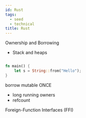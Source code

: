 ```yaml
---
id: Rust
tags:
  - seed
  - technical
title: Rust
---
```


Ownership and Borrowing

- Stack and heaps

```rust

fn main() {
	let s = String::from("Hello");
}
```

borrow mutable ONCE

- long running owners
- refcount

Foreign-Function Interfaces (FFI)
